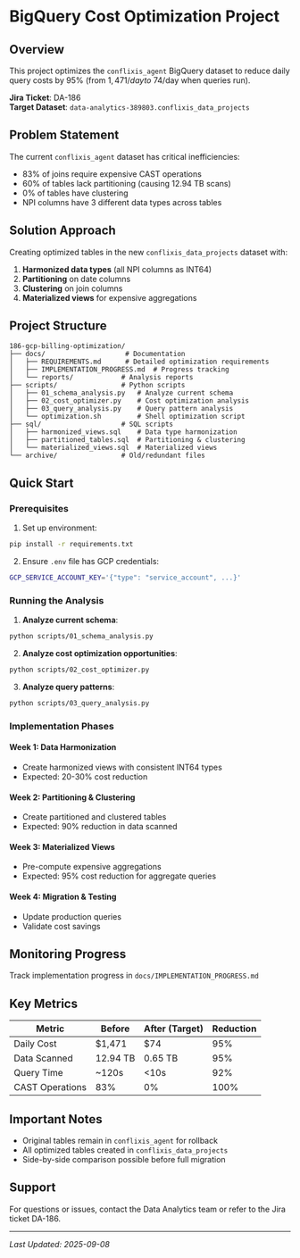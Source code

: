 # BigQuery Cost Optimization Project

## Overview

This project optimizes the `conflixis_agent` BigQuery dataset to reduce daily query costs by 95% (from $1,471/day to ~$74/day when queries run).

**Jira Ticket**: DA-186  
**Target Dataset**: `data-analytics-389803.conflixis_data_projects`

## Problem Statement

The current `conflixis_agent` dataset has critical inefficiencies:
- 83% of joins require expensive CAST operations
- 60% of tables lack partitioning (causing 12.94 TB scans)
- 0% of tables have clustering
- NPI columns have 3 different data types across tables

## Solution Approach

Creating optimized tables in the new `conflixis_data_projects` dataset with:
1. **Harmonized data types** (all NPI columns as INT64)
2. **Partitioning** on date columns
3. **Clustering** on join columns
4. **Materialized views** for expensive aggregations

## Project Structure

```
186-gcp-billing-optimization/
├── docs/                    # Documentation
│   ├── REQUIREMENTS.md      # Detailed optimization requirements
│   ├── IMPLEMENTATION_PROGRESS.md  # Progress tracking
│   └── reports/            # Analysis reports
├── scripts/                # Python scripts
│   ├── 01_schema_analysis.py   # Analyze current schema
│   ├── 02_cost_optimizer.py    # Cost optimization analysis
│   ├── 03_query_analysis.py    # Query pattern analysis
│   └── optimization.sh         # Shell optimization script
├── sql/                    # SQL scripts
│   ├── harmonized_views.sql    # Data type harmonization
│   ├── partitioned_tables.sql  # Partitioning & clustering
│   └── materialized_views.sql  # Materialized views
└── archive/                # Old/redundant files
```

## Quick Start

### Prerequisites

1. Set up environment:
```bash
pip install -r requirements.txt
```

2. Ensure `.env` file has GCP credentials:
```bash
GCP_SERVICE_ACCOUNT_KEY='{"type": "service_account", ...}'
```

### Running the Analysis

1. **Analyze current schema**:
```bash
python scripts/01_schema_analysis.py
```

2. **Analyze cost optimization opportunities**:
```bash
python scripts/02_cost_optimizer.py
```

3. **Analyze query patterns**:
```bash
python scripts/03_query_analysis.py
```

### Implementation Phases

#### Week 1: Data Harmonization
- Create harmonized views with consistent INT64 types
- Expected: 20-30% cost reduction

#### Week 2: Partitioning & Clustering
- Create partitioned and clustered tables
- Expected: 90% reduction in data scanned

#### Week 3: Materialized Views
- Pre-compute expensive aggregations
- Expected: 95% cost reduction for aggregate queries

#### Week 4: Migration & Testing
- Update production queries
- Validate cost savings

## Monitoring Progress

Track implementation progress in `docs/IMPLEMENTATION_PROGRESS.md`

## Key Metrics

| Metric | Before | After (Target) | Reduction |
|--------|--------|----------------|-----------|
| Daily Cost | $1,471 | $74 | 95% |
| Data Scanned | 12.94 TB | 0.65 TB | 95% |
| Query Time | ~120s | <10s | 92% |
| CAST Operations | 83% | 0% | 100% |

## Important Notes

- Original tables remain in `conflixis_agent` for rollback
- All optimized tables created in `conflixis_data_projects`
- Side-by-side comparison possible before full migration

## Support

For questions or issues, contact the Data Analytics team or refer to the Jira ticket DA-186.

---

*Last Updated: 2025-09-08*